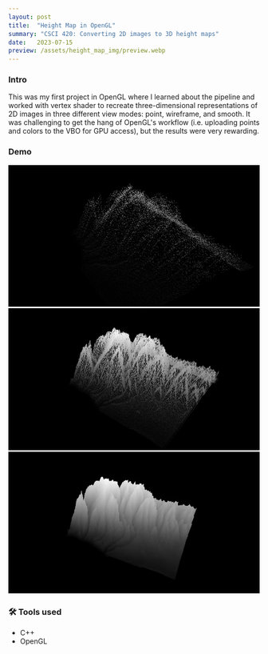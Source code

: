 ```yaml
---
layout: post
title:  "Height Map in OpenGL"
summary: "CSCI 420: Converting 2D images to 3D height maps"
date:   2023-07-15
preview: /assets/height_map_img/preview.webp
---
```


### Intro
This was my first project in OpenGL where I learned about the pipeline and worked with vertex shader to recreate three-dimensional representations of 2D images in three different view modes: point, wireframe, and smooth. It was challenging to get the hang of OpenGL's workflow (i.e. uploading points and colors to the VBO for GPU access), but the results were very rewarding.  

### Demo
![Picture 1](/assets/height_map_img/hmap_point.webp)
![Picture 2](/assets/height_map_img/hmap_wireframe.webp)
![Picture 3](/assets/height_map_img/hmap_smooth.webp)

### 🛠️ Tools used
- C++
- OpenGL